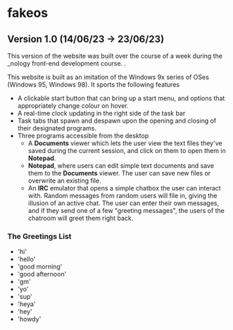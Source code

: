 # fakeos

## Version 1.0 (14/06/23 -> 23/06/23)
This version of the website was built over the course of a week during the _nology front-end development course. .

This website is built as an imitation of the Windows 9x series of OSes (Windows 95, Windows 98). It sports the following features

-  A clickable start button that can bring up a start menu, and options that appropriately change colour on hover.
-  A real-time clock updating in the right side of the task bar
-  Task tabs that spawn and despawn upon the opening and closing of their designated programs.
-  Three programs accessible from the desktop
   -  A **Documents** viewer which lets the user view the text files they've saved during the current session, and click on them to open them in **Notepad**.
   -  **Notepad**, where users can edit simple text documents and save them to the **Documents** viewer. The user can save new files or overwrite an existing file.
   -  An **IRC** emulator that opens a simple chatbox the user can interact with. Random messages from random users will file in, giving the illusion of an active chat. The user can enter their own messages, and if they send one of a few "greeting messages", the users of the chatroom will greet them right back.

### The Greetings List 
- 'hi'
- 'hello'
- 'good morning'
- 'good afternoon'
- 'gm'
- 'yo'
- 'sup'
- 'heya'
- 'hey'
- 'howdy'
